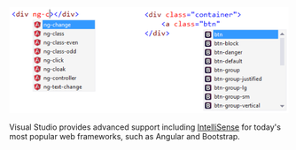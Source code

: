 <properties
	pageTitle="Frameworks"
	description="A large number of both client-side and server-side frameworks have first-class support in Visual Studio."
	slug="frameworks"
	order="300"
	keywords="angular, jsx, bootstrap, reactjs, asp.net, django, express"
/>

![Frameworks](_assets/index-frameworks.png)

Visual Studio provides advanced support including [IntelliSense](http://go.microsoft.com/fwlink/?LinkId=532997) for today's most popular web frameworks, such as Angular and Bootstrap.